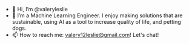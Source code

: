- 👋 Hi, I’m @valeryleslie
- 🌱 I’m a Machine Learning Engineer. I enjoy making solutions that are sustainable, using AI as a tool to increase quality of life, and petting dogs.
- 📫 How to reach me: valery12leslie@gmail.com! Let's chat!

<!---
valeryleslie/valeryleslie is a ✨ special ✨ repository because its `README.md` (this file) appears on your GitHub profile.
You can click the Preview link to take a look at your changes.
--->
